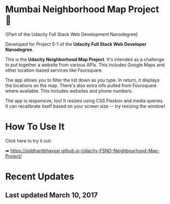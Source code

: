 # Mumbai Neighborhood Map Project 🚋

![Part of the Udacity Full Stack Web Development Nanodegree]

Developed for Project 5-1 of the **Udacity Full Stack Web Developer Nanodegree**. 

This is the **Udacity Neighborhood Map Project**. It's intended as a challenge to put together a website from various APIs. This includes Google Maps and other location-based services like Foursquare. 

The app allows you to filter the list down as you type. In return, it displays the locations on the map. There's also extra info pulled from Foursquare where available. This includes websites and phone numbers.

The app is responsive, too! It resizes using CSS Flexbox and media queries. It can recalibrate itself based on your screen size -- try resizing the window!

# How To Use It

Click here to try it out:

➡  <https://siddhantbhavsar.github.io-Udacity-FSND-Neighbourhood-Map-Project/> 


# Recent Updates
## Last updated March 10, 2017
